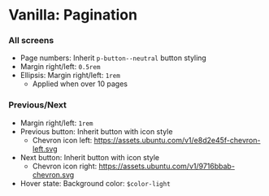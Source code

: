 # Vanilla: Pagination

### All screens
- Page numbers: Inherit `p-button--neutral` button styling
- Margin right/left: `0.5rem`
- Ellipsis: Margin right/left: `1rem`
  - Applied when over 10 pages

### Previous/Next
- Margin right/left: `1rem`
- Previous button: Inherit button with icon style
  - Chevron icon left: https://assets.ubuntu.com/v1/e8d2e45f-chevron-left.svg
- Next button: Inherit button with icon style
  - Chevron icon right: https://assets.ubuntu.com/v1/9716bbab-chevron.svg
- Hover state: Background color: `$color-light`
